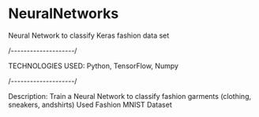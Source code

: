 # NeuralNetworks
Neural Network to classify Keras fashion data set

/*--------------------*/

TECHNOLOGIES USED: Python, TensorFlow, Numpy

/*--------------------*/

Description:
Train a Neural Network to classify fashion garments (clothing, sneakers, andshirts)
Used Fashion MNIST Dataset

